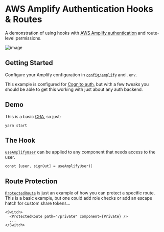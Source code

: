 # AWS Amplify Authentication Hooks & Routes

A demonstration of using hooks with [AWS Amplify authentication](https://aws-amplify.github.io/docs/js/authentication) and route-level permissions.

![image](https://user-images.githubusercontent.com/585436/69196225-b132bb00-0ae2-11ea-9efc-00063dd358b1.png)

## Getting Started

Configure your Amplify configuration in [`config/amplify`](src/config/amplify.js) and `.env`.

This example is configured for [Cognito auth](https://aws.amazon.com/cognito/), but with a few tweaks you should be able to get this working with just about any auth backend.

## Demo

This is a basic [CRA](https://github.com/facebook/create-react-app), so just:

```
yarn start
```

## The Hook

[`useAmplifyUser`](src/auth/hooks/useAmplifyUser.js) can be applied to any component that needs access to the user.

```
const [user, signOut] = useAmplifyUser()
```

## Route Protection

[`ProtectedRoute`](src/auth/components/ProtectedRoute.js) is just an example of how you can protect a specific route. This is a basic example, but one could add role checks or add an escape hatch for custom share tokens...

```
<Switch>
  <ProtectedRoute path="/private" component={Private} />
  ...
</Switch>
```
